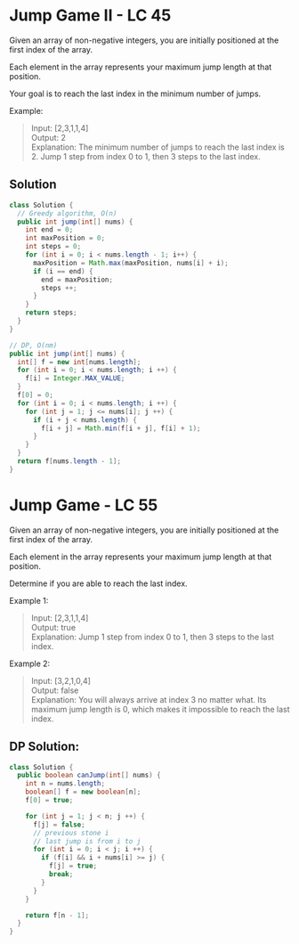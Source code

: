 # Jump Game II - LC 45

Given an array of non-negative integers, you are initially positioned at the first index of the array.

Each element in the array represents your maximum jump length at that position.

Your goal is to reach the last index in the minimum number of jumps.

Example:

>Input: [2,3,1,1,4]\
>Output: 2\
>Explanation: The minimum number of jumps to reach the last index is 2.
    Jump 1 step from index 0 to 1, then 3 steps to the last index.


## Solution
```java
class Solution {
  // Greedy algorithm, O(n)
  public int jump(int[] nums) {
    int end = 0;
    int maxPosition = 0;
    int steps = 0;
    for (int i = 0; i < nums.length - 1; i++) {
      maxPosition = Math.max(maxPosition, nums[i] + i);
      if (i == end) {
        end = maxPosition;
        steps ++;
      }
    }
    return steps;
  }
}

// DP, O(nm)
public int jump(int[] nums) {
  int[] f = new int[nums.length];
  for (int i = 0; i < nums.length; i ++) {
    f[i] = Integer.MAX_VALUE;
  }
  f[0] = 0;
  for (int i = 0; i < nums.length; i ++) {
    for (int j = 1; j <= nums[i]; j ++) {
      if (i + j < nums.length) {
        f[i + j] = Math.min(f[i + j], f[i] + 1);
      }
    }
  }
  return f[nums.length - 1];
}
```

# Jump Game - LC 55
Given an array of non-negative integers, you are initially positioned at the first index of the array.

Each element in the array represents your maximum jump length at that position.

Determine if you are able to reach the last index.

Example 1:

>Input: [2,3,1,1,4]\
>Output: true\
>Explanation: Jump 1 step from index 0 to 1, then 3 steps to the last index.

Example 2:

>Input: [3,2,1,0,4]\
>Output: false\
>Explanation: You will always arrive at index 3 no matter what. Its maximum             jump length is 0, which makes it impossible to reach the last index.


## DP Solution:
```java
class Solution {
  public boolean canJump(int[] nums) {
    int n = nums.length;
    boolean[] f = new boolean[n];
    f[0] = true;

    for (int j = 1; j < n; j ++) {
      f[j] = false;
      // previous stone i
      // last jump is from i to j
      for (int i = 0; i < j; i ++) {
        if (f[i] && i + nums[i] >= j) {
          f[j] = true;
          break;
        }
      }
    }

    return f[n - 1];
  }
}
```